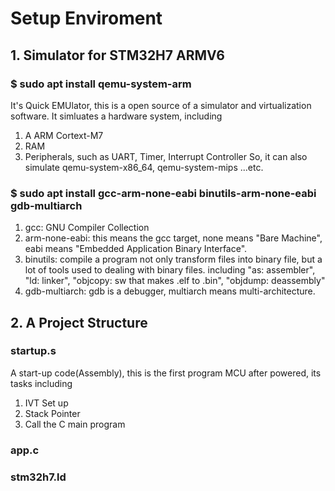 # Setup Enviroment
## 1. Simulator for STM32H7 ARMV6
### $ sudo apt install qemu-system-arm
It's Quick EMUlator, this is a open source of a simulator and virtualization software.
It simluates a hardware system, including
1. A ARM Cortext-M7
2. RAM
3. Peripherals, such as UART, Timer, Interrupt Controller
So, it can also simulate qemu-system-x86_64, qemu-system-mips ...etc.

### $ sudo apt install gcc-arm-none-eabi binutils-arm-none-eabi gdb-multiarch
1. gcc: GNU Compiler Collection
2. arm-none-eabi: this means the gcc target, none means "Bare Machine", eabi means "Embedded Application Binary Interface".
3. binutils: compile a program not only transform files into binary file, but a lot of tools used to dealing with binary files. including "as: assembler", "ld: linker", "objcopy: sw that makes .elf to .bin", "objdump: deassembly"
4. gdb-multiarch: gdb is a debugger, multiarch means multi-architecture.

## 2. A Project Structure
### startup.s
A start-up code(Assembly), this is the first program MCU after powered, its tasks including
1. IVT Set up
2. Stack Pointer
3. Call the C main program
### app.c

### stm32h7.ld

